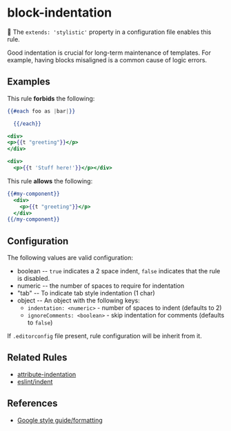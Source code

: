 # block-indentation

:dress: The `extends: 'stylistic'` property in a configuration file enables this rule.

Good indentation is crucial for long-term maintenance of templates. For example, having blocks misaligned is a common cause of logic errors.

## Examples

This rule **forbids** the following:

```hbs
{{#each foo as |bar|}}

  {{/each}}
```

```hbs
<div>
<p>{{t "greeting"}}</p>
</div>
```

```hbs
<div>
  <p>{{t 'Stuff here!'}}</p></div>
```

This rule **allows** the following:

```hbs
{{#my-component}}
  <div>
    <p>{{t "greeting"}}</p>
  </div>
{{/my-component}}
```

## Configuration

The following values are valid configuration:

* boolean -- `true` indicates a 2 space indent, `false` indicates that the rule is disabled.
* numeric -- the number of spaces to require for indentation
* "tab" -- To indicate tab style indentation (1 char)
* object -- An object with the following keys:
  * `indentation: <numeric>` - number of spaces to indent (defaults to 2)
  * `ignoreComments: <boolean>` - skip indentation for comments (defaults to `false`)

If `.editorconfig` file present, rule configuration will be inherit from it.

## Related Rules

* [attribute-indentation](attribute-indentation.md)
* [eslint/indent](https://eslint.org/docs/rules/indent)

## References

* [Google style guide/formatting](https://google.github.io/styleguide/htmlcssguide.html#General_Formatting)
